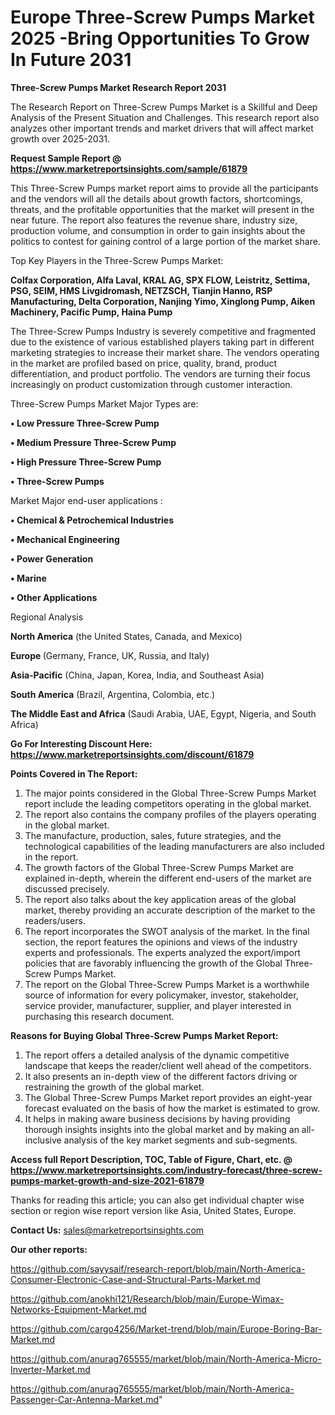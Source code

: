  # Europe Three-Screw Pumps Market 2025 -Bring Opportunities To Grow In Future 2031

<strong>Three-Screw Pumps Market Research Report 2031</strong>

The Research Report on Three-Screw Pumps Market is a Skillful and Deep Analysis of the Present Situation and Challenges. This research report also analyzes other important trends and market drivers that will affect market growth over 2025-2031.

<strong>Request Sample Report @ <a href=https://www.marketreportsinsights.com/sample/61879>https://www.marketreportsinsights.com/sample/61879</a></strong>

This Three-Screw Pumps market report aims to provide all the participants and the vendors will all the details about growth factors, shortcomings, threats, and the profitable opportunities that the market will present in the near future. The report also features the revenue share, industry size, production volume, and consumption in order to gain insights about the politics to contest for gaining control of a large portion of the market share.

Top Key Players in the Three-Screw Pumps Market:

<strong>Colfax Corporation, Alfa Laval, KRAL AG, SPX FLOW, Leistritz, Settima, PSG, SEIM, HMS Livgidromash, NETZSCH, Tianjin Hanno, RSP Manufacturing, Delta Corporation, Nanjing Yimo, Xinglong Pump, Aiken Machinery, Pacific Pump, Haina Pump</strong>

The Three-Screw Pumps Industry is severely competitive and fragmented due to the existence of various established players taking part in different marketing strategies to increase their market share. The vendors operating in the market are profiled based on price, quality, brand, product differentiation, and product portfolio. The vendors are turning their focus increasingly on product customization through customer interaction.

Three-Screw Pumps Market Major Types are:

<strong>• Low Pressure Three-Screw Pump

• Medium Pressure Three-Screw Pump

• High Pressure Three-Screw Pump

• Three-Screw Pumps</strong>

Market Major end-user applications :

<strong>• Chemical & Petrochemical Industries

• Mechanical Engineering

• Power Generation

• Marine

• Other Applications</strong>

Regional Analysis

</u><strong><b>North America</b></strong> (the United States, Canada, and Mexico)

<strong><b>Europe </b></strong>(Germany, France, UK, Russia, and Italy)

<strong><b>Asia-Pacific</b></strong> (China, Japan, Korea, India, and Southeast Asia)

<strong><b>South America</b></strong> (Brazil, Argentina, Colombia, etc.)

<strong><b>The Middle East and Africa</b></strong> (Saudi Arabia, UAE, Egypt, Nigeria, and South Africa)

<strong>Go For Interesting Discount Here: <a href=https://www.marketreportsinsights.com/discount/61879>https://www.marketreportsinsights.com/discount/61879</a></strong>

<strong>Points Covered in The Report:</strong>
<ol>
  <li>The major points considered in the Global Three-Screw Pumps Market report include the leading competitors operating in the global market.</li>
  <li>The report also contains the company profiles of the players operating in the global market.</li>
  <li>The manufacture, production, sales, future strategies, and the technological capabilities of the leading manufacturers are also included in the report.</li>
  <li>The growth factors of the Global Three-Screw Pumps Market are explained in-depth, wherein the different end-users of the market are discussed precisely.</li>
  <li>The report also talks about the key application areas of the global market, thereby providing an accurate description of the market to the readers/users.</li>
  <li>The report incorporates the SWOT analysis of the market. In the final section, the report features the opinions and views of the industry experts and professionals. The experts analyzed the export/import policies that are favorably influencing the growth of the Global Three-Screw Pumps Market.</li>
  <li>The report on the Global Three-Screw Pumps Market is a worthwhile source of information for every policymaker, investor, stakeholder, service provider, manufacturer, supplier, and player interested in purchasing this research document.</li>
</ol>
<strong>Reasons for Buying Global Three-Screw Pumps Market Report:</strong>

<ol>
  <li>The report offers a detailed analysis of the dynamic competitive landscape that keeps the reader/client well ahead of the competitors.</li>
  <li>It also presents an in-depth view of the different factors driving or restraining the growth of the global market.</li>
  <li>The Global Three-Screw Pumps Market report provides an eight-year forecast evaluated on the basis of how the market is estimated to grow.</li>
  <li>It helps in making aware business decisions by having providing thorough insights insights into the global market and by making an all-inclusive analysis of the key market segments and sub-segments.</li>
</ol>
<strong>Access full Report Description, TOC, Table of Figure, Chart, etc. @ <a href=https://www.marketreportsinsights.com/industry-forecast/three-screw-pumps-market-growth-and-size-2021-61879>https://www.marketreportsinsights.com/industry-forecast/three-screw-pumps-market-growth-and-size-2021-61879</a></strong>


Thanks for reading this article; you can also get individual chapter wise section or region wise report version like Asia, United States, Europe.

<strong>Contact Us:</strong>
sales@marketreportsinsights.com

<strong>Our other reports:</strong>

<a href=https://github.com/sayysaif/research-report/blob/main/North-America-Consumer-Electronic-Case-and-Structural-Parts-Market.md>https://github.com/sayysaif/research-report/blob/main/North-America-Consumer-Electronic-Case-and-Structural-Parts-Market.md</a>

<a href=https://github.com/anokhi121/Research/blob/main/Europe-Wimax-Networks-Equipment-Market.md>https://github.com/anokhi121/Research/blob/main/Europe-Wimax-Networks-Equipment-Market.md</a>

<a href=https://github.com/cargo4256/Market-trend/blob/main/Europe-Boring-Bar-Market.md>https://github.com/cargo4256/Market-trend/blob/main/Europe-Boring-Bar-Market.md</a>

<a href=https://github.com/anurag765555/market/blob/main/North-America-Micro-Inverter-Market.md>https://github.com/anurag765555/market/blob/main/North-America-Micro-Inverter-Market.md</a>

<a href=https://github.com/anurag765555/market/blob/main/North-America-Passenger-Car-Antenna-Market.md>https://github.com/anurag765555/market/blob/main/North-America-Passenger-Car-Antenna-Market.md</a>"
